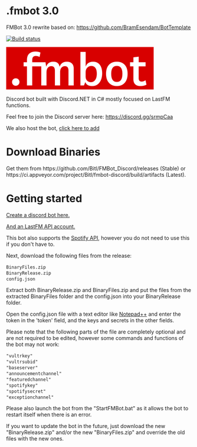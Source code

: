 <h1>.fmbot 3.0</h1>

FMBot 3.0 rewrite based on: https://github.com/BramEsendam/BotTemplate

[![Build status](https://ci.appveyor.com/api/projects/status/7bl2caa1wcpp9yta?svg=true)](https://ci.appveyor.com/project/Bitl/fmbot-discord)

![Logo](https://raw.githubusercontent.com/Bitl/FMBot_Discord/1.1.4/fmbotlogo.png)

Discord bot built with Discord.NET in C# mostly focused on LastFM functions.

Feel free to join the Discord server here: https://discord.gg/srmpCaa

We also host the bot, [click here to add](https://discordapp.com/oauth2/authorize?client_id=356268235697553409&scope=bot&permissions=0)

<h1>Download Binaries</h1>
Get them from https://github.com/Bitl/FMBot_Discord/releases (Stable) or https://ci.appveyor.com/project/Bitl/fmbot-discord/build/artifacts (Latest).

<h1>Getting started</h1>

[Create a discord bot here.](https://discordapp.com/developers/applications/me)

[And an LastFM API account.](https://www.last.fm/api/account/create) 

This bot also supports the [Spotify API](https://beta.developer.spotify.com/dashboard/applications), however you do not need to use this if you don't have to.

Next, download the following files from the release:

```
BinaryFiles.zip
BinaryRelease.zip
config.json
```

Extract both BinaryRelease.zip and BinaryFiles.zip and put the files from the extracted BinaryFiles folder and the config.json into your BinaryRelease folder. 

Open the config.json file with a text editor like [Notepad++](https://notepad-plus-plus.org/) and enter the token in the 'token' field, and the keys and secrets in the other fields.

Please note that the following parts of the file are completely 
optional and are not required to be edited, however some commands
and functions of the bot may not work:

```
"vultrkey"
"vultrsubid"
"baseserver"
"announcementchannel"
"featuredchannel"
"spotifykey"
"spotifysecret"
"exceptionchannel"
```

Please also launch the bot from the "StartFMBot.bat" as it allows
the bot to restart itself when there is an error.

If you want to update the bot in the future, just download the new "BinaryRelease.zip" and/or the new "BinaryFiles.zip" and override the old files with the new ones.
